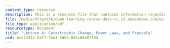 ```yaml
---
content_type: resource
description: This is a resource file that contains information regarding lecture 4.
file: /media/https%3A/open-learning-course-data-rc.s3.amazonaws.com/es-256-the-coming-years-spring-2008/bce733325af77ba15d0a044c86e87f44_MITES_256S08_Lec04.pdf
file_type: application/pdf
resourcetype: Document
title: 'Lecture 4: Catastrophic Change, Power Laws, and Fractals'
uid: bce73332-5af7-7ba1-5d0a-044c86e87f44
---
```


